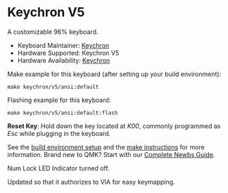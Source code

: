 # Keychron V5

A customizable 96% keyboard.

* Keyboard Maintainer: [Keychron](https://github.com/keychron)
* Hardware Supported: Keychron V5
* Hardware Availability: [Keychron](https://www.keychron.com)

Make example for this keyboard (after setting up your build environment):

    make keychron/v5/ansi:default

Flashing example for this keyboard:

    make keychron/v5/ansi:default:flash

**Reset Key**: Hold down the key located at *K00*, commonly programmed as *Esc* while plugging in the keyboard.

See the [build environment setup](https://docs.qmk.fm/#/getting_started_build_tools) and the [make instructions](https://docs.qmk.fm/#/getting_started_make_guide) for more information. Brand new to QMK? Start with our [Complete Newbs Guide](https://docs.qmk.fm/#/newbs).




Num Lock LED Indicator turned off.

Updated so that it authorizes to VIA for easy keymapping.
